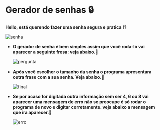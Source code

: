 # Gerador de senhas :lock:

__Hello, está querendo fazer uma senha segura e pratica :interrobang:__

   ![senha](https://user-images.githubusercontent.com/96471272/152700304-85ee8b5c-1c31-4ad2-a526-da050db78344.jpg)
  
* __O gerador de senha é bem simples assim que você roda-ló vai aparecer a seguinte fresa: veja abaixo__.:small_red_triangle_down:


  ![pergunta](https://user-images.githubusercontent.com/96471272/152700302-512024c3-3575-4045-a630-94a4a3d569fe.PNG)


* __Após você escolher o tamanho da senha o programa apresentara outra frase com a sua senha. Veja abaixo.:small_red_triangle_down:__

  ![final](https://user-images.githubusercontent.com/96471272/152700299-a7f60601-2fa5-4f2e-b58c-ca8f67c9b6d7.PNG)

* __Se por acaso for digitada outra informação sem ser 4, 6 ou 8 vai aparecer uma mensagem de erro não se preocupe é só rodar o programa de novo e digitar corretamente. veja abaixo a mensagem que ira aparecer.__:small_red_triangle_down:

  ![erro](https://user-images.githubusercontent.com/96471272/152700294-181bf9f4-0056-4e58-a0d5-45989f7d1b31.PNG)
